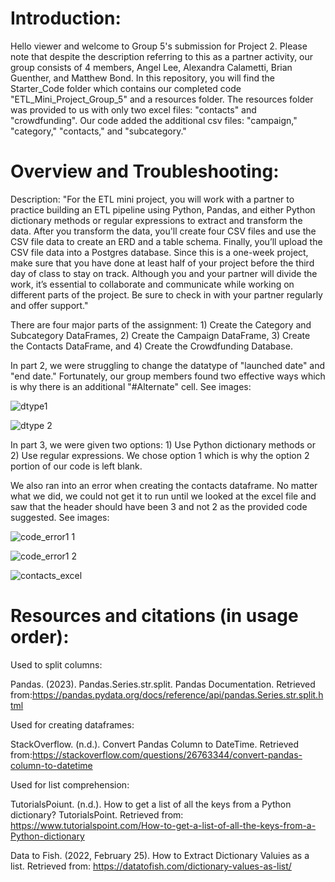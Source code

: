# Introduction:
Hello viewer and welcome to Group 5's submission for Project 2. Please note that despite the description referring to this as a partner activity, our group consists of 4 members, Angel Lee, Alexandra Calametti, Brian Guenther, and Matthew Bond. In this repository, you will find the Starter_Code folder which contains our completed code "ETL_Mini_Project_Group_5" and a resources folder. The resources folder was provided to us with only two excel files: "contacts" and "crowdfunding". Our code added the additional csv files: "campaign," "category," "contacts," and "subcategory."

# Overview and Troubleshooting:
Description: "For the ETL mini project, you will work with a partner to practice building an ETL pipeline using Python, Pandas, and either Python dictionary methods or regular expressions to extract and transform the data. After you transform the data, you'll create four CSV files and use the CSV file data to create an ERD and a table schema. Finally, you’ll upload the CSV file data into a Postgres database. Since this is a one-week project, make sure that you have done at least half of your project before the third day of class to stay on track. Although you and your partner will divide the work, it’s essential to collaborate and communicate while working on different parts of the project. Be sure to check in with your partner regularly and offer support."

There are four major parts of the assignment: 1) Create the Category and Subcategory DataFrames, 2) Create the Campaign DataFrame, 3) Create the Contacts DataFrame, and 4) Create the Crowdfunding Database. 

In part 2, we were struggling to change the datatype of "launched date" and "end date." Fortunately, our group members found two effective ways which is why there is an additional "#Alternate" cell. See images:

![dtype1](https://github.com/leeangel0428/Crowdfunding_ETL/assets/137225965/07592ec6-60d5-470c-81b0-e799df22da96)

![dtype 2](https://github.com/leeangel0428/Crowdfunding_ETL/assets/137225965/2c2e7b3f-c4d4-4958-b473-d059d2172c6c)

In part 3, we were given two options: 1) Use Python dictionary methods or 2) Use regular expressions. We chose option 1 which is why the option 2 portion of our code is left blank.

We also ran into an error when creating the contacts dataframe. No matter what we did, we could not get it to run until we looked at the excel file and saw that the header should have been 3 and not 2 as the provided code suggested. See images:

![code_error1 1](https://github.com/leeangel0428/Crowdfunding_ETL/assets/137225965/3f131c1c-a3bd-4bc7-9895-3399344b8da8)

![code_error1 2](https://github.com/leeangel0428/Crowdfunding_ETL/assets/137225965/1e3d7782-7c45-45f4-95d4-3617ad903148)

![contacts_excel](https://github.com/leeangel0428/Crowdfunding_ETL/assets/137225965/6e52f53c-5d6d-41f9-8b25-5b33f9a43223)

# Resources and citations (in usage order): 
Used to split columns:

Pandas. (2023). Pandas.Series.str.split. Pandas Documentation. Retrieved from:https://pandas.pydata.org/docs/reference/api/pandas.Series.str.split.html

Used for creating dataframes:

StackOverflow. (n.d.). Convert Pandas Column to DateTime. Retrieved from:https://stackoverflow.com/questions/26763344/convert-pandas-column-to-datetime

Used for list comprehension:

TutorialsPoiunt. (n.d.). How to get a list of all the keys from a Python dictionary? TutorialsPoint. Retrieved from: https://www.tutorialspoint.com/How-to-get-a-list-of-all-the-keys-from-a-Python-dictionary

Data to Fish. (2022, February 25). How to Extract Dictionary Valuies as a list. Retrieved from: https://datatofish.com/dictionary-values-as-list/
